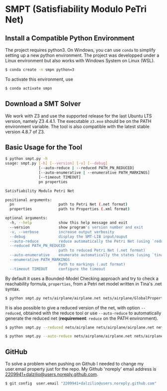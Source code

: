 # SMPT (Satisfiability Modulo PeTri Net)

## Install a Compatible Python Environment

The project requires python3. On Windows, you can use ```conda``` to simplify
setting up a new python environment. The project was developped under a Linux
environment but also works with Windows System on Linux (WSL).

```bash
$ conda create -n smpn python=3
```

To activate this environment, use
```bash
$ conda activate smpn
```

## Download a SMT Solver

We work with Z3 and use the supported release for the last Ubuntu LTS version,
namely Z3 4.4.1. The executable ```z3.exe``` should be on the PATH environment
variable. The tool is also compatible with the latest stable version 4.8.7 of Z3.

## Basic Usage for the Tool

```bash
$ python smpt.py -h
usage: smpt.py [-h] [--version] [-v] [--debug]
               [--auto-reduce | --reduced PATH_PN_REDUCED]
               [--auto-enumerative | --enumerative PATH_MARKINGS]
               [--timeout TIMEOUT]
               pn properties

Satisfiability Modulo Petri Net

positional arguments:
  pn                    path to Petri Net (.net format)
  properties            path to Properties (.xml format)

optional arguments:
  -h, --help            show this help message and exit
  --version             show program's version number and exit
  -v, --verbose         increase output verbosity
  --debug               display the SMT-LIB input/ouput
  --auto-reduce         reduce automatically the Petri Net (using `reduce`)
  --reduced PATH_PN_REDUCED
                        path to reduced Petri Net (.net format)
  --auto-enumerative    enumerate automatically the states (using `tina`)
  --enumerative PATH_MARKINGS
                        Path to markings (.aut format)
  --timeout TIMEOUT     configure the timeout
```

By default it uses a Bounded-Model Checking approach and try to check a
reachability formula, ```properties```, from a Petri net model written in Tina's
.net syntax.

```bash
$ python smpt.py nets/airplane/airplane.net nets/airplane/GlobalProperties.xml
```

It is also possible to give a reduced version of the net, with option
```--reduced```, obtained with the reduce tool or use ```--auto-reduce``` to automatically generate the reduced net (**requirement**: ```reduce``` on the PATH environment).

```bash
$ python smpt.py --reduced nets/airplane nets/airplane/airplane.net nets/airplane/GlobalProperties.xml
```

```bash
$ python smpt.py --auto-reduce nets/airplane/airplane.net nets/airplane/GlobalProperties.xml
```

## GitHub

To solve a problem when pushing on Github I needed to change my user.email
property just for the repo. My Github 'noreply' email address is
2209941+dalzilio@users.noreply.github.com.

```bash
$ git config  user.email "2209941+dalzilio@users.noreply.github.com"
```

